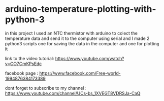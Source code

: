 # arduino-temperature-plotting-with-python-3

in this project I used an NTC thermistor with arduino to colect the temperature data and send it to the computer using serial and 
I made 2 python3 scripts one for saving the data in the computer and one for plotting it 

link to the video tutorial: https://www.youtube.com/watch?v=CO7CmKPsEdc


facebook page : https://www.facebook.com/Free-world-1994876384173389



dont forget to subscribe to my channel : https://www.youtube.com/channel/UCs-bs_1XVEGT8VDRSJa-CaQ
